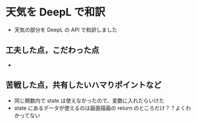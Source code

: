 # 天気を DeepL で和訳

- 天気の部分を DeepL の API で和訳しました

## 工夫した点，こだわった点

-

## 苦戦した点，共有したいハマりポイントなど

- 同じ関数内で state は使えなかったので、変数に入れたらいけた
- state にあるデータが使えるのは画面描画の return のところだけ？？よくわかってない
